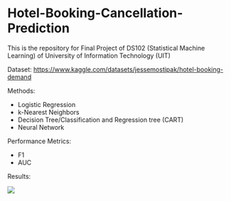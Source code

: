 # Hotel-Booking-Cancellation-Prediction

This is the repository for Final Project of DS102 (Statistical Machine Learning) of University of Information Technology (UIT)

Dataset: https://www.kaggle.com/datasets/jessemostipak/hotel-booking-demand

Methods: 
- Logistic Regression
- k-Nearest Neighbors
- Decision Tree/Classification and Regression tree (CART)
- Neural Network

Performance Metrics:
- F1
- AUC

Results:

<img src="https://user-images.githubusercontent.com/125748873/219872565-6d4015fd-88aa-4392-8fb2-fcccfa9fc606.png">

